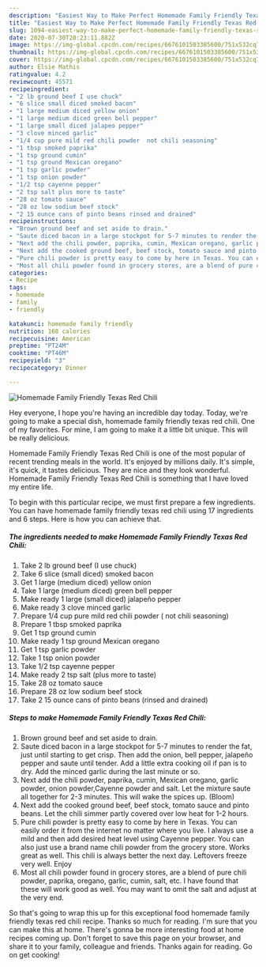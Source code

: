 ```yaml
---
description: "Easiest Way to Make Perfect Homemade Family Friendly Texas Red Chili"
title: "Easiest Way to Make Perfect Homemade Family Friendly Texas Red Chili"
slug: 1094-easiest-way-to-make-perfect-homemade-family-friendly-texas-red-chili
date: 2020-07-30T20:23:11.882Z
image: https://img-global.cpcdn.com/recipes/6676101503385600/751x532cq70/homemade-family-friendly-texas-red-chili-recipe-main-photo.jpg
thumbnail: https://img-global.cpcdn.com/recipes/6676101503385600/751x532cq70/homemade-family-friendly-texas-red-chili-recipe-main-photo.jpg
cover: https://img-global.cpcdn.com/recipes/6676101503385600/751x532cq70/homemade-family-friendly-texas-red-chili-recipe-main-photo.jpg
author: Elsie Mathis
ratingvalue: 4.2
reviewcount: 45571
recipeingredient:
- "2 lb ground beef I use chuck"
- "6 slice small diced smoked bacon"
- "1 large medium diced yellow onion"
- "1 large medium diced green bell pepper"
- "1 large small diced jalapeo pepper"
- "3 clove minced garlic"
- "1/4 cup pure mild red chili powder  not chili seasoning"
- "1 tbsp smoked paprika"
- "1 tsp ground cumin"
- "1 tsp ground Mexican oregano"
- "1 tsp garlic powder"
- "1 tsp onion powder"
- "1/2 tsp cayenne pepper"
- "2 tsp salt plus more to taste"
- "28 oz tomato sauce"
- "28 oz low sodium beef stock"
- "2 15 ounce cans of pinto beans rinsed and drained"
recipeinstructions:
- "Brown ground beef and set aside to drain."
- "Saute diced bacon in a large stockpot for 5-7 minutes to render the fat, just until starting to get crisp. Then add the onion, bell pepper, jalapeño pepper and saute until tender. Add a little extra cooking oil if pan is to dry. Add the minced garlic during the last minute or so."
- "Next add the chili powder, paprika, cumin, Mexican oregano, garlic powder, onion powder,Cayenne powder and salt. Let the mixture saute all together for 2-3 minutes. This will wake the spices up. (Bloom)"
- "Next add the cooked ground beef, beef stock, tomato sauce and pinto beans. Let the chili simmer partly covered over low heat for 1-2 hours."
- "Pure chili powder is pretty easy to come by here in Texas. You can easily order it from the internet no matter where you live. I always use a mild and then add desired heat level using Cayenne pepper. You can also just use a brand name chili powder from the grocery store. Works great as well. This chili is always better the next day. Leftovers freeze very well. Enjoy"
- "Most all chili powder found in grocery stores, are a blend of pure chili powder, paprika, oregano, garlic, cumin, salt, etc. I have found that these will work good as well. You may want to omit the salt and adjust at the very end."
categories:
- Recipe
tags:
- homemade
- family
- friendly

katakunci: homemade family friendly 
nutrition: 168 calories
recipecuisine: American
preptime: "PT24M"
cooktime: "PT46M"
recipeyield: "3"
recipecategory: Dinner

---
```



![Homemade Family Friendly Texas Red Chili](https://img-global.cpcdn.com/recipes/6676101503385600/751x532cq70/homemade-family-friendly-texas-red-chili-recipe-main-photo.jpg)

Hey everyone, I hope you're having an incredible day today. Today, we're going to make a special dish, homemade family friendly texas red chili. One of my favorites. For mine, I am going to make it a little bit unique. This will be really delicious.



Homemade Family Friendly Texas Red Chili is one of the most popular of recent trending meals in the world. It's enjoyed by millions daily. It's simple, it's quick, it tastes delicious. They are nice and they look wonderful. Homemade Family Friendly Texas Red Chili is something that I have loved my entire life.


To begin with this particular recipe, we must first prepare a few ingredients. You can have homemade family friendly texas red chili using 17 ingredients and 6 steps. Here is how you can achieve that.

<!--inarticleads1-->

##### The ingredients needed to make Homemade Family Friendly Texas Red Chili:

1. Take 2 lb ground beef (I use chuck)
1. Take 6 slice (small diced) smoked bacon
1. Get 1 large (medium diced) yellow onion
1. Take 1 large (medium diced) green bell pepper
1. Make ready 1 large (small diced) jalapeño pepper
1. Make ready 3 clove minced garlic
1. Prepare 1/4 cup pure mild red chili powder ( not chili seasoning)
1. Prepare 1 tbsp smoked paprika
1. Get 1 tsp ground cumin
1. Make ready 1 tsp ground Mexican oregano
1. Get 1 tsp garlic powder
1. Take 1 tsp onion powder
1. Take 1/2 tsp cayenne pepper
1. Make ready 2 tsp salt (plus more to taste)
1. Take 28 oz tomato sauce
1. Prepare 28 oz low sodium beef stock
1. Take 2 15 ounce cans of pinto beans (rinsed and drained)




<!--inarticleads2-->

##### Steps to make Homemade Family Friendly Texas Red Chili:

1. Brown ground beef and set aside to drain.
1. Saute diced bacon in a large stockpot for 5-7 minutes to render the fat, just until starting to get crisp. Then add the onion, bell pepper, jalapeño pepper and saute until tender. Add a little extra cooking oil if pan is to dry. Add the minced garlic during the last minute or so.
1. Next add the chili powder, paprika, cumin, Mexican oregano, garlic powder, onion powder,Cayenne powder and salt. Let the mixture saute all together for 2-3 minutes. This will wake the spices up. (Bloom)
1. Next add the cooked ground beef, beef stock, tomato sauce and pinto beans. Let the chili simmer partly covered over low heat for 1-2 hours.
1. Pure chili powder is pretty easy to come by here in Texas. You can easily order it from the internet no matter where you live. I always use a mild and then add desired heat level using Cayenne pepper. You can also just use a brand name chili powder from the grocery store. Works great as well. This chili is always better the next day. Leftovers freeze very well. Enjoy
1. Most all chili powder found in grocery stores, are a blend of pure chili powder, paprika, oregano, garlic, cumin, salt, etc. I have found that these will work good as well. You may want to omit the salt and adjust at the very end.




So that's going to wrap this up for this exceptional food homemade family friendly texas red chili recipe. Thanks so much for reading. I'm sure that you can make this at home. There's gonna be more interesting food at home recipes coming up. Don't forget to save this page on your browser, and share it to your family, colleague and friends. Thanks again for reading. Go on get cooking!
